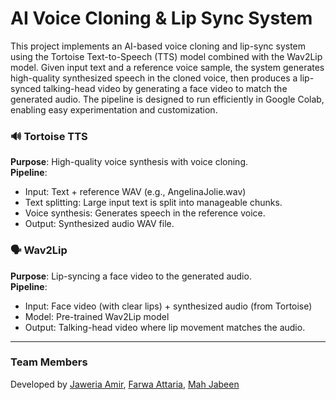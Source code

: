 # AI Voice Cloning & Lip Sync System

This project implements an AI-based voice cloning and lip-sync system using the Tortoise Text-to-Speech (TTS) model combined with the Wav2Lip model. Given input text and a reference voice sample, the system generates high-quality synthesized speech in the cloned voice, then produces a lip-synced talking-head video by generating a face video to match the generated audio. The pipeline is designed to run efficiently in Google Colab, enabling easy experimentation and customization. <br>

### 🔊 Tortoise TTS

**Purpose**: High-quality voice synthesis with voice cloning.  
**Pipeline**:
- Input: Text + reference WAV (e.g., AngelinaJolie.wav)
- Text splitting: Large input text is split into manageable chunks.
- Voice synthesis: Generates speech in the reference voice.
- Output: Synthesized audio WAV file.

### 🗣️ Wav2Lip

**Purpose**: Lip-syncing a face video to the generated audio.  
**Pipeline**:
- Input: Face video (with clear lips) + synthesized audio (from Tortoise)
- Model: Pre-trained Wav2Lip model
- Output: Talking-head video where lip movement matches the audio.

---

### **Team Members**

Developed by [Jaweria Amir](https://github.com/Jiamir), [Farwa Attaria](https://github.com/farwaattaria), [Mah Jabeen](https://github.com/mahjabeenhere)

